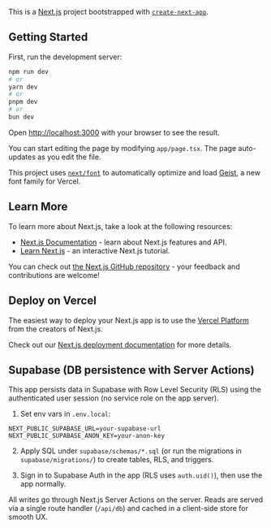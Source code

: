 This is a [Next.js](https://nextjs.org) project bootstrapped with [`create-next-app`](https://nextjs.org/docs/app/api-reference/cli/create-next-app).

## Getting Started

First, run the development server:

```bash
npm run dev
# or
yarn dev
# or
pnpm dev
# or
bun dev
```

Open [http://localhost:3000](http://localhost:3000) with your browser to see the result.

You can start editing the page by modifying `app/page.tsx`. The page auto-updates as you edit the file.

This project uses [`next/font`](https://nextjs.org/docs/app/building-your-application/optimizing/fonts) to automatically optimize and load [Geist](https://vercel.com/font), a new font family for Vercel.

## Learn More

To learn more about Next.js, take a look at the following resources:

- [Next.js Documentation](https://nextjs.org/docs) - learn about Next.js features and API.
- [Learn Next.js](https://nextjs.org/learn) - an interactive Next.js tutorial.

You can check out [the Next.js GitHub repository](https://github.com/vercel/next.js) - your feedback and contributions are welcome!

## Deploy on Vercel

The easiest way to deploy your Next.js app is to use the [Vercel Platform](https://vercel.com/new?utm_medium=default-template&filter=next.js&utm_source=create-next-app&utm_campaign=create-next-app-readme) from the creators of Next.js.

Check out our [Next.js deployment documentation](https://nextjs.org/docs/app/building-your-application/deploying) for more details.

## Supabase (DB persistence with Server Actions)

This app persists data in Supabase with Row Level Security (RLS) using the authenticated user session (no service role on the app server).

1) Set env vars in `.env.local`:

```
NEXT_PUBLIC_SUPABASE_URL=your-supabase-url
NEXT_PUBLIC_SUPABASE_ANON_KEY=your-anon-key
```

2) Apply SQL under `supabase/schemas/*.sql` (or run the migrations in `supabase/migrations/`) to create tables, RLS, and triggers.

3) Sign in to Supabase Auth in the app (RLS uses `auth.uid()`), then use the app normally.

All writes go through Next.js Server Actions on the server. Reads are served via a single route handler (`/api/db`) and cached in a client-side store for smooth UX.
